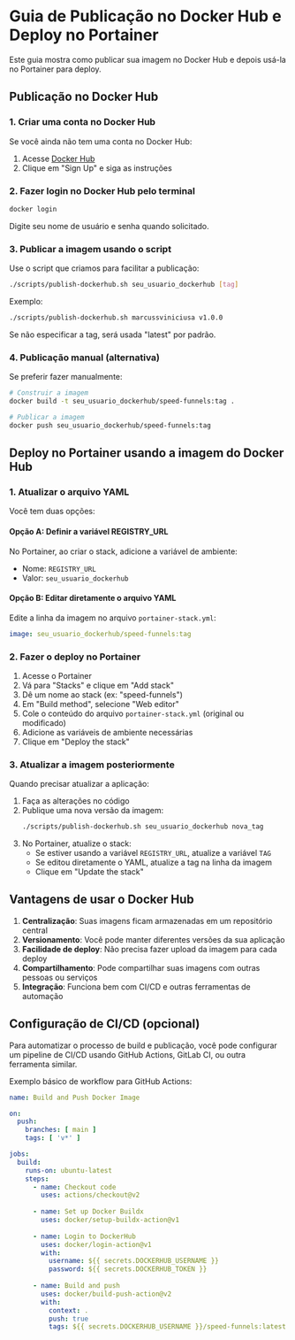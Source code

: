 # Guia de Publicação no Docker Hub e Deploy no Portainer

Este guia mostra como publicar sua imagem no Docker Hub e depois usá-la no Portainer para deploy.

## Publicação no Docker Hub

### 1. Criar uma conta no Docker Hub

Se você ainda não tem uma conta no Docker Hub:
1. Acesse [Docker Hub](https://hub.docker.com/)
2. Clique em "Sign Up" e siga as instruções

### 2. Fazer login no Docker Hub pelo terminal

```bash
docker login
```

Digite seu nome de usuário e senha quando solicitado.

### 3. Publicar a imagem usando o script

Use o script que criamos para facilitar a publicação:

```bash
./scripts/publish-dockerhub.sh seu_usuario_dockerhub [tag]
```

Exemplo:
```bash
./scripts/publish-dockerhub.sh marcussviniciusa v1.0.0
```

Se não especificar a tag, será usada "latest" por padrão.

### 4. Publicação manual (alternativa)

Se preferir fazer manualmente:

```bash
# Construir a imagem
docker build -t seu_usuario_dockerhub/speed-funnels:tag .

# Publicar a imagem
docker push seu_usuario_dockerhub/speed-funnels:tag
```

## Deploy no Portainer usando a imagem do Docker Hub

### 1. Atualizar o arquivo YAML

Você tem duas opções:

#### Opção A: Definir a variável REGISTRY_URL

No Portainer, ao criar o stack, adicione a variável de ambiente:
- Nome: `REGISTRY_URL`
- Valor: `seu_usuario_dockerhub`

#### Opção B: Editar diretamente o arquivo YAML

Edite a linha da imagem no arquivo `portainer-stack.yml`:

```yaml
image: seu_usuario_dockerhub/speed-funnels:tag
```

### 2. Fazer o deploy no Portainer

1. Acesse o Portainer
2. Vá para "Stacks" e clique em "Add stack"
3. Dê um nome ao stack (ex: "speed-funnels")
4. Em "Build method", selecione "Web editor"
5. Cole o conteúdo do arquivo `portainer-stack.yml` (original ou modificado)
6. Adicione as variáveis de ambiente necessárias
7. Clique em "Deploy the stack"

### 3. Atualizar a imagem posteriormente

Quando precisar atualizar a aplicação:

1. Faça as alterações no código
2. Publique uma nova versão da imagem:
   ```bash
   ./scripts/publish-dockerhub.sh seu_usuario_dockerhub nova_tag
   ```
3. No Portainer, atualize o stack:
   - Se estiver usando a variável `REGISTRY_URL`, atualize a variável `TAG`
   - Se editou diretamente o YAML, atualize a tag na linha da imagem
   - Clique em "Update the stack"

## Vantagens de usar o Docker Hub

1. **Centralização**: Suas imagens ficam armazenadas em um repositório central
2. **Versionamento**: Você pode manter diferentes versões da sua aplicação
3. **Facilidade de deploy**: Não precisa fazer upload da imagem para cada deploy
4. **Compartilhamento**: Pode compartilhar suas imagens com outras pessoas ou serviços
5. **Integração**: Funciona bem com CI/CD e outras ferramentas de automação

## Configuração de CI/CD (opcional)

Para automatizar o processo de build e publicação, você pode configurar um pipeline de CI/CD usando GitHub Actions, GitLab CI, ou outra ferramenta similar.

Exemplo básico de workflow para GitHub Actions:

```yaml
name: Build and Push Docker Image

on:
  push:
    branches: [ main ]
    tags: [ 'v*' ]

jobs:
  build:
    runs-on: ubuntu-latest
    steps:
      - name: Checkout code
        uses: actions/checkout@v2
        
      - name: Set up Docker Buildx
        uses: docker/setup-buildx-action@v1
        
      - name: Login to DockerHub
        uses: docker/login-action@v1
        with:
          username: ${{ secrets.DOCKERHUB_USERNAME }}
          password: ${{ secrets.DOCKERHUB_TOKEN }}
          
      - name: Build and push
        uses: docker/build-push-action@v2
        with:
          context: .
          push: true
          tags: ${{ secrets.DOCKERHUB_USERNAME }}/speed-funnels:latest
```
